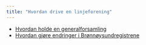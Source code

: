 ```yaml
---
title: "Hvordan drive en linjeforening"
---
```


* [Hvordan holde en generalforsamling](https://online.ntnu.no/wiki/online/linjeforening/holdegeneralforsamling)
* [Hvordan gjøre endringer i Brønnøysundregistrene](https://online.ntnu.no/wiki/online/brreg)